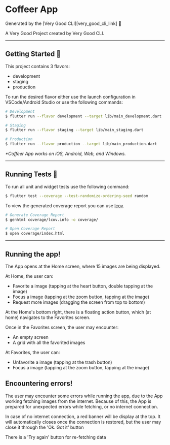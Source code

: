 # Coffeer App

Generated by the [Very Good CLI][very_good_cli_link] 🤖

A Very Good Project created by Very Good CLI.

---

## Getting Started 🚀

This project contains 3 flavors:

- development
- staging
- production

To run the desired flavor either use the launch configuration in VSCode/Android Studio or use the following commands:

```sh
# Development
$ flutter run --flavor development --target lib/main_development.dart

# Staging
$ flutter run --flavor staging --target lib/main_staging.dart

# Production
$ flutter run --flavor production --target lib/main_production.dart
```

_\*Coffeer App works on iOS, Android, Web, and Windows._

---

## Running Tests 🧪

To run all unit and widget tests use the following command:

```sh
$ flutter test --coverage --test-randomize-ordering-seed random
```

To view the generated coverage report you can use [lcov](https://github.com/linux-test-project/lcov).

```sh
# Generate Coverage Report
$ genhtml coverage/lcov.info -o coverage/

# Open Coverage Report
$ open coverage/index.html
```

---

## Running the app!

The App opens at the Home screen, where 15 images are being displayed.

At Home, the user can:

- Favorite a image (tapping at the heart button, double tapping at the image)
- Focus a image (tapping at the zoom button, tapping at the image)
- Request more images (dragging the screen from top to bottom)

At the Home's bottom right, there is a floating action button, which (at home) navigates 
to the Favorites screen.

Once in the Favorites screen, the user may encounter:

- An empty screen
- A grid with all the favorited images

At Favorites, the user can:

- Unfavorite a image (tapping at the trash button)
- Focus a image (tapping at the zoom button, tapping at the image)

## Encountering errors!

The user may encounter some errors while running the app, due to the App working fetching images 
from the internet. Because of this, the App is prepared for unexpected errors while fetching, or
no internet connection.

In case of no internet connection, a red banner will be display at the top. It will automatically 
closes once the connection is restored, but the user may close it through the 'Ok. Got it' button

There is a 'Try again' button for re-fetching data 